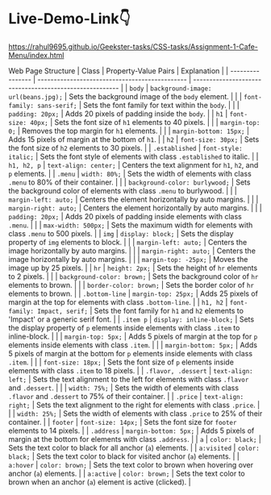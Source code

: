 # Live-Demo-Link👇
https://rahul9695.github.io/Geekster-tasks/CSS-tasks/Assignment-1-Cafe-Menu/index.html

Web Page Structure
| Class            | Property-Value Pairs                           | Explanation                                             |
| ---------------- | ---------------------------------------------- | ------------------------------------------------------- |
| `body`           | `background-image: url(beans.jpg);`            | Sets the background image of the `body` element.       |
|                  | `font-family: sans-serif;`                     | Sets the font family for text within the `body`.        |
|                  | `padding: 20px;`                               | Adds 20 pixels of padding inside the `body`.            |
| `h1`             | `font-size: 40px;`                            | Sets the font size of `h1` elements to 40 pixels.       |
|                  | `margin-top: 0;`                               | Removes the top margin for `h1` elements.               |
|                  | `margin-bottom: 15px;`                        | Adds 15 pixels of margin at the bottom of `h1`.        |
| `h2`             | `font-size: 30px;`                            | Sets the font size of `h2` elements to 30 pixels.       |
| `.established`   | `font-style: italic;`                         | Sets the font style of elements with class `.established` to italic. |
| `h1, h2, p`      | `text-align: center;`                         | Centers the text alignment for `h1`, `h2`, and `p` elements. |
| `.menu`          | `width: 80%;`                                 | Sets the width of elements with class `.menu` to 80% of their container. |
|                  | `background-color: burlywood;`                 | Sets the background color of elements with class `.menu` to burlywood. |
|                  | `margin-left: auto;`                          | Centers the element horizontally by auto margins.       |
|                  | `margin-right: auto;`                         | Centers the element horizontally by auto margins.       |
|                  | `padding: 20px;`                               | Adds 20 pixels of padding inside elements with class `.menu`. |
|                  | `max-width: 500px;`                            | Sets the maximum width for elements with class `.menu` to 500 pixels. |
| `img`            | `display: block;`                             | Sets the display property of `img` elements to block.    |
|                  | `margin-left: auto;`                          | Centers the image horizontally by auto margins.         |
|                  | `margin-right: auto;`                         | Centers the image horizontally by auto margins.         |
|                  | `margin-top: -25px;`                          | Moves the image up by 25 pixels.                        |
| `hr`             | `height: 2px;`                                | Sets the height of `hr` elements to 2 pixels.           |
|                  | `background-color: brown;`                    | Sets the background color of `hr` elements to brown.    |
|                  | `border-color: brown;`                        | Sets the border color of `hr` elements to brown.        |
| `.bottom-line`   | `margin-top: 25px;`                           | Adds 25 pixels of margin at the top for elements with class `.bottom-line`. |
| `h1, h2`         | `font-family: Impact, serif;`                 | Sets the font family for `h1` and `h2` elements to 'Impact' or a generic serif font. |
| `.item p`        | `display: inline-block;`                      | Sets the display property of `p` elements inside elements with class `.item` to inline-block. |
|                  | `margin-top: 5px;`                             | Adds 5 pixels of margin at the top for `p` elements inside elements with class `.item`. |
|                  | `margin-bottom: 5px;`                          | Adds 5 pixels of margin at the bottom for `p` elements inside elements with class `.item`. |
|                  | `font-size: 18px;`                            | Sets the font size of `p` elements inside elements with class `.item` to 18 pixels. |
| `.flavor, .dessert` | `text-align: left;`                         | Sets the text alignment to the left for elements with class `.flavor` and `.dessert`. |
|                  | `width: 75%;`                                 | Sets the width of elements with class `.flavor` and `.dessert` to 75% of their container. |
| `.price`         | `text-align: right;`                         | Sets the text alignment to the right for elements with class `.price`. |
|                  | `width: 25%;`                                 | Sets the width of elements with class `.price` to 25% of their container. |
| `footer`         | `font-size: 14px;`                            | Sets the font size for `footer` elements to 14 pixels. |
| `.address`       | `margin-bottom: 5px;`                          | Adds 5 pixels of margin at the bottom for elements with class `.address`. |
| `a`              | `color: black;`                               | Sets the text color to black for all anchor (`a`) elements. |
| `a:visited`      | `color: black;`                               | Sets the text color to black for visited anchor (`a`) elements. |
| `a:hover`        | `color: brown;`                               | Sets the text color to brown when hovering over anchor (`a`) elements. |
| `a:active`       | `color: brown;`                               | Sets the text color to brown when an anchor (`a`) element is active (clicked). |
